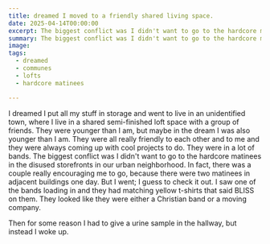```yaml
---
title: dreamed I moved to a friendly shared living space.
date: 2025-04-14T00:00:00
excerpt: The biggest conflict was I didn't want to go to the hardcore matinees in the disused storefronts in our urban neighborhood.
summary: The biggest conflict was I didn't want to go to the hardcore matinees in the disused storefronts in our urban neighborhood.
image: 
tags:
  - dreamed
  - communes
  - lofts
  - hardcore matinees

---
```


I dreamed I put all my stuff in storage and went to live in an unidentified town, where I live in a shared semi-finished loft space with a group of friends. They were younger than I am, but maybe in the dream I was also younger than I am. They were all really friendly to each other and to me and they were always coming up with cool projects to do. They were in a lot of bands. The biggest conflict was I didn't want to go to the hardcore matinees in the disused storefronts in our urban neighborhood. In fact, there was a couple really encouraging me to go, because there were two matinees in adjacent buildings one day. But I went; I guess to check it out. I saw one of the bands loading in and they had matching yellow t-shirts that said BLISS on them. They looked like they were either a Christian band or a moving company.

Then for some reason I had to give a urine sample in the hallway, but instead I woke up.